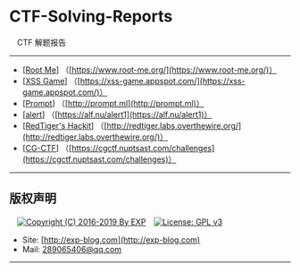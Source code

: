 # CTF-Solving-Reports
　CTF 解题报告

------

- [[Root Me](https://github.com/lyy289065406/CTF-Solving-Reports/tree/master/rootme)] （[https://www.root-me.org/](https://www.root-me.org/)）
- [[XSS Game](https://github.com/lyy289065406/CTF-Solving-Reports/tree/master/xss-game)] （[https://xss-game.appspot.com/](https://xss-game.appspot.com/)）
- [[Prompt](https://github.com/lyy289065406/CTF-Solving-Reports/tree/master/prompt)] （[http://prompt.ml](http://prompt.ml)）
- [[alert](https://github.com/lyy289065406/CTF-Solving-Reports/tree/master/alert)] （[https://alf.nu/alert1](https://alf.nu/alert1)）
- [[RedTiger's Hackit](https://github.com/lyy289065406/CTF-Solving-Reports/tree/master/redtigers-hackit)] （[http://redtiger.labs.overthewire.org/](http://redtiger.labs.overthewire.org/)）
- [[CG-CTF](https://github.com/lyy289065406/CTF-Solving-Reports/tree/master/cg-ctf)] （[https://cgctf.nuptsast.com/challenges](https://cgctf.nuptsast.com/challenges)）

------

## 版权声明

　[![Copyright (C) 2016-2019 By EXP](https://img.shields.io/badge/Copyright%20(C)-2016~2019%20By%20EXP-blue.svg)](http://exp-blog.com)　[![License: GPL v3](https://img.shields.io/badge/License-GPL%20v3-blue.svg)](https://www.gnu.org/licenses/gpl-3.0)
  

- Site: [http://exp-blog.com](http://exp-blog.com) 
- Mail: <a href="mailto:289065406@qq.com?subject=[EXP's Github]%20Your%20Question%20（请写下您的疑问）&amp;body=What%20can%20I%20help%20you?%20（需要我提供什么帮助吗？）">289065406@qq.com</a>


------
